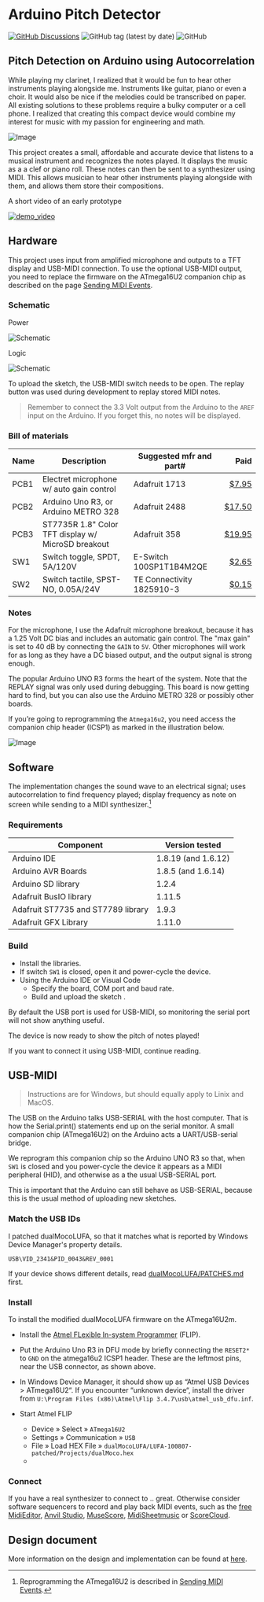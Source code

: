 # Arduino Pitch Detector

[![GitHub Discussions](https://img.shields.io/github/discussions/johanvonk/Arduino_Pitch-Detector)](https://github.com/johanvonk/Arduino_Pitch-Detector/discussions)
![GitHub tag (latest by date)](https://img.shields.io/github/v/tag/johanvonk/Arduino_Pitch-Detector)
![GitHub](https://img.shields.io/github/license/johanvonk/Arduino_Pitch-Detector)

## Pitch Detection on Arduino using Autocorrelation

While playing my clarinet, I realized that it would be fun to hear other instruments playing alongside me. Instruments like guitar, piano or even a choir. It would also be nice if the melodies could be transcribed on paper. All existing solutions to these problems require a bulky computer or a cell phone. I realized that creating this compact device would combine my interest for music with my passion for engineering and math.

![Image](media/breadboard.jpg)

This project creates a small, affordable and accurate device that listens to a musical instrument and recognizes the notes played. It displays the music as a a clef or piano roll. These notes can then be sent to a synthesizer using MIDI. This allows musician to hear other instruments playing alongside with them, and allows them store their compositions.

A short video of an early prototype

[![demo_video](media/arduino.Still002.jpg)](https://www.youtube.com/embed/W_s_MojYlSE)


## Hardware

This project uses input from amplified microphone and outputs to a TFT display and USB-MIDI connection. To use the optional USB-MIDI output, you need to replace the firmware on the ATmega16U2 companion chip as described on the page [Sending MIDI Events](https://coertvonk.com/sw/arduino/pitch-detector/sending-midi-events-31581).

### Schematic

Power

![Schematic](hardware/MIDImike-pwr.svg)

Logic

![Schematic](hardware/MIDImike.svg)

To upload the sketch, the USB-MIDI switch needs to be open. The replay button was used during development to replay stored MIDI notes.

> Remember to connect the 3.3 Volt output from the Arduino to the `AREF` input on the Arduino. If you forget this, no notes will be displayed.

### Bill of materials

| Name | Description | Suggested mfr and part# | Paid |
|------|-------------|-------------------------|-----:|
| PCB1 | Electret microphone w/ auto gain control| Adafruit 1713 | [$7.95](https://www.adafruit.com/product/1713)
| PCB2 | Arduino Uno R3, or Arduino METRO 328 |  Adafruit 2488 | [$17.50](https://www.adafruit.com/product/2488)
| PCB3 | ST7735R 1.8" Color TFT display w/ MicroSD breakout | Adafruit 358 | [$19.95](https://www.adafruit.com/product/358)
| SW1  | Switch toggle, SPDT, 5A/120V | E-Switch 100SP1T1B4M2QE | [$2.65](https://www.digikey.com/en/products/detail/e-switch/100SP1T1B4M2QE/378824)
| SW2  | Switch tactile, SPST-NO, 0.05A/24V | TE Connectivity 1825910-3 | [$0.15](https://www.digikey.com/en/products/detail/te-connectivity-alcoswitch-switches/1825910-3/2400476)

### Notes

For the microphone, I use the Adafruit microphone breakout, because it has a 1.25 Volt DC bias and includes an automatic gain control. The "max gain" is set to 40 dB by connecting the `GAIN` to `5V`. Other microphones will work for as long as they have a DC biased output, and the output signal is strong enough.

The popular Arduino UNO R3 forms the heart of the system. Note that the REPLAY signal was only used during debugging. This board is now getting hard to find, but you can also use the Arduino METRO 328 or possibly other boards.

If you’re going to reprogramming the `Atmega16u2`, you need access the companion chip header (ICSP1) as marked in the illustration below.

![Image](media/pitch-arduino-pins-copy.svg)

## Software

The implementation changes the sound wave to an electrical signal; uses autocorrelation to find frequency played; display frequency as note on screen while sending to a MIDI synthesizer.[^1]

[^1]: Reprogramming the ATmega16U2 is described in [Sending MIDI Events](https://coertvonk.com/sw/arduino/pitch-detector/sending-midi-events-31581).

### Requirements

| Component | Version tested |
|-----------|----------------|
| Arduino IDE | 1.8.19 (and 1.6.12)
| Arduino AVR Boards | 1.8.5 (and 1.6.14)
| Arduino SD library | 1.2.4
| Adafruit BusIO library | 1.11.5
| Adafruit ST7735 and ST7789 library | 1.9.3
| Adafruit GFX Library | 1.11.0

### Build

- Install the libraries.
- If switch `SW1` is closed, open it and power-cycle the device. 
- Using the Arduino IDE or Visual Code
    - Specify the board, COM port and baud rate.
    - Build and upload the sketch .

By default the USB port is used for USB-MIDI, so monitoring the serial port will not show anything useful.

The device is now ready to show the pitch of notes played!

If you want to connect it using USB-MIDI, continue reading.

## USB-MIDI

>Instructions are for Windows, but should equally apply to Linix and MacOS.

The USB on the Arduino talks USB-SERIAL with the host computer. That is how the Serial.print() statements end up on the serial monitor. A small companion chip (ATmega16U2) on the Arduino acts a UART/USB-serial bridge.

We reprogram this companion chip so the Arduino UNO R3 so that, when `SW1` is closed and you power-cycle the device it appears as a MIDI peripheral (HID), and otherwise as a the usual USB-SERIAL port. 

This is important that the Arduino can still behave as USB-SERIAL, because this is the usual method of uploading new sketches.

### Match the USB IDs

I patched dualMocoLUFA, so that it matches what is reported by Windows Device Manager's property details.

```
USB\VID_2341&PID_0043&REV_0001
```

If your device shows different details, read [dualMocoLUFA/PATCHES.md](dualMocoLUFA/PATCHES.md) first.

### Install

To install the modified dualMocoLUFA firmware on the ATmega16U2m.

- Install the [Atmel FLexible In-system Programmer](https://www.microchip.com/en-us/development-tool/flip) (FLIP).

- Put the Arduino Uno R3 in DFU mode by briefly connecting the `RESET2*` to `GND` on the atmega16u2 ICSP1 header. These are the leftmost pins, near the USB connector, as shown above.

- In Windows Device Manager, it should show up as “Atmel USB Devices > ATmega16U2“. If you encounter “unknown device“, install the driver from `U:\Program Files (x86)\Atmel\Flip 3.4.7\usb\atmel_usb_dfu.inf`.

- Start Atmel FLIP
    - Device » Select » `ATmega16U2`
    - Settings » Communication » `USB`
    - File » Load HEX File » `dualMocoLUFA/LUFA-100807-patched/Projects/dualMoco.hex`
    - 
    
### Connect

If you have a real synthesizer to connect to .. great. Otherwise consider software sequencers to record and play back MIDI events, such as the [free MidiEditor](https://www.midieditor.org/), [Anvil Studio](https://www.anvilstudio.com/), [MuseScore](https://musescore.org/en), [MidiSheetmusic](http://midisheetmusic.com/) or [ScoreCloud](https://scorecloud.com/).

## Design document

More information on the design and implementation can be found at [here](https://coertvonk.com/category/sw/arduino/pitch-detector).
